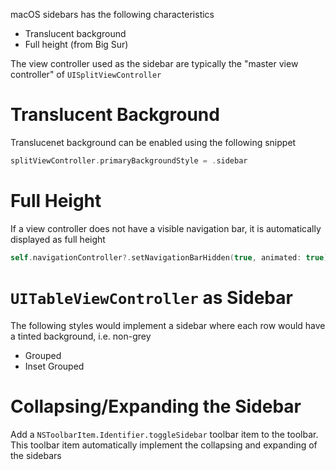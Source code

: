 macOS sidebars has the following characteristics

- Translucent background
- Full height (from Big Sur)

The view controller used as the sidebar are typically the "master view
controller" of `UISplitViewController`

# Translucent Background

Translucenet background can be enabled using the following snippet

```swift
splitViewController.primaryBackgroundStyle = .sidebar
```

# Full Height

If a view controller does not have a visible navigation bar, it is automatically
displayed as full height

```swift
self.navigationController?.setNavigationBarHidden(true, animated: true)
```

# `UITableViewController` as Sidebar

The following styles would implement a sidebar where each row would have a
tinted background, i.e. non-grey

- Grouped
- Inset Grouped

# Collapsing/Expanding the Sidebar

Add a `NSToolbarItem.Identifier.toggleSidebar` toolbar item to the toolbar. This
toolbar item automatically implement the collapsing and expanding of the
sidebars

